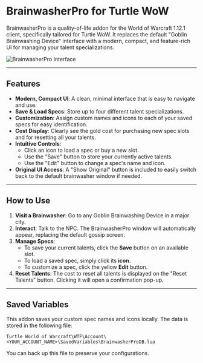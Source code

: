 # BrainwasherPro for Turtle WoW

BrainwasherPro is a quality-of-life addon for the World of Warcraft 1.12.1 client, specifically tailored for Turtle WoW. It replaces the default "Goblin Brainwashing Device" interface with a modern, compact, and feature-rich UI for managing your talent specializations.

![BrainwasherPro Interface](https://i.ibb.co/vW158py/Brainwasher-Pro.jpg)

---

## Features

* **Modern, Compact UI**: A clean, minimal interface that is easy to navigate and use.
* **Save & Load Specs**: Store up to four different talent specializations.
* **Customization**: Assign custom names and icons to each of your saved specs for easy identification.
* **Cost Display**: Clearly see the gold cost for purchasing new spec slots and for resetting all your talents.
* **Intuitive Controls**:
    * Click an icon to load a spec or buy a new slot.
    * Use the "Save" button to store your currently active talents.
    * Use the "Edit" button to change a spec's name and icon.
* **Original UI Access**: A "Show Original" button is included to easily switch back to the default brainwasher window if needed.

---


## How to Use

1.  **Visit a Brainwasher**: Go to any Goblin Brainwashing Device in a major city.
2.  **Interact**: Talk to the NPC. The BrainwasherPro window will automatically appear, replacing the default gossip screen.
3.  **Manage Specs**:
    * To save your current talents, click the **Save** button on an available slot.
    * To load a saved spec, simply click its **icon**.
    * To customize a spec, click the yellow **Edit** button.
4.  **Reset Talents**: The cost to reset all talents is displayed on the "Reset Talents" button. Clicking it will open a confirmation pop-up.

---

## Saved Variables

This addon saves your custom spec names and icons locally. The data is stored in the following file:

`Turtle World of Warcraft\WTF\Account\<YOUR_ACCOUNT_NAME>\SavedVariables\BrainwasherProDB.lua`

You can back up this file to preserve your configurations.
